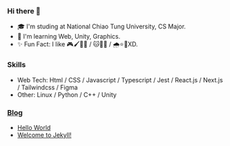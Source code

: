 ### Hi there 👋

- 🎓 I'm studing at National Chiao Tung University, CS Major.
- 🚀 I'm learning Web, Unity, Graphics.
- ✨ Fun Fact: I like 🎮🖌🎨💪 / 🐱🐧🐳 / 🌧⭐🍉XD.

### Skills

- Web Tech: Html / CSS / Javascript / Typescript / Jest / React.js / Next.js / Tailwindcss / Figma
- Other: Linux / Python / C++ / Unity

### [Blog](https://kaijhsu.github.io)

<!-- BLOG-POST-LIST:START -->
- [Hello World](https://kaijhsu.github.io/blog/Hello-World/)
- [Welcome to Jekyll!](https://kaijhsu.github.io/blog/welcome-to-jekyll/)
<!-- BLOG-POST-LIST:END -->

<!--
**kaijhsu/kaijhsu** is a ✨ _special_ ✨ repository because its `README.md` (this file) appears on your GitHub profile.

Here are some ideas to get you started:

- 🔭 I’m currently working on ...
- 🌱 I’m currently learning ...
- 👯 I’m looking to collaborate on ...
- 🤔 I’m looking for help with ...
- 💬 Ask me about ...
- 📫 How to reach me: ...
- 😄 Pronouns: ...
- ⚡ Fun fact: ...
-->
